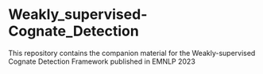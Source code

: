 # Weakly_supervised-Cognate_Detection
This repository contains the companion material for the Weakly-supervised Cognate Detection Framework published in EMNLP 2023
